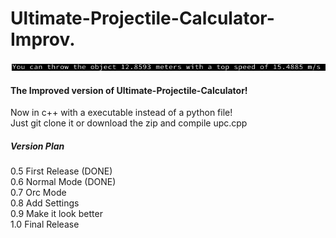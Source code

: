 # Ultimate-Projectile-Calculator-Improv.
![UPC](https://github.com/Huck-Richardson/Ultimate-Projectile-Calculator-Improv./blob/main/upc.png?raw=true)
<h4>The Improved version of Ultimate-Projectile-Calculator!</h4>

Now in c++ with a executable instead of a python file!<br>
Just git clone it or download the zip and compile upc.cpp<br>

<h5>Version Plan</h5>
0.5 First Release (DONE)<br>
0.6 Normal Mode (DONE)<br>
0.7 Orc Mode <br>
0.8 Add Settings <br>
0.9 Make it look better<br>
1.0 Final Release<br>
